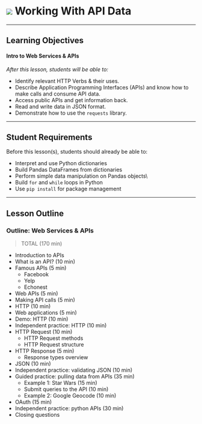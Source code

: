 # ![](https://ga-dash.s3.amazonaws.com/production/assets/logo-9f88ae6c9c3871690e33280fcf557f33.png) Working With API Data


---

## Learning Objectives

#### Intro to Web Services & APIs
_After this lesson, students will be able to:_
- Identify relevant HTTP Verbs & their uses.
- Describe Application Programming Interfaces (APIs) and know how to make calls and consume API data.
- Access public APIs and get information back.
- Read and write data in JSON format.
- Demonstrate how to use the `requests` library.

---

## Student Requirements

Before this lesson(s), students should already be able to:
- Interpret and use Python dictionaries
- Build Pandas DataFrames from dictionaries
- Perform simple data manipulation on Pandas objects\
- Build `for` and `while` loops in Python
- Use `pip install` for package management

---

## Lesson Outline

### Outline: Web Services & APIs
> TOTAL (170 min)

- Introduction to APIs
- What is an API? (10 min)
- Famous APIs (5 min)
    - Facebook
    - Yelp
    - Echonest
- Web APIs (5 min)
- Making API calls (5 min)
- HTTP (10 min)
- Web applications (5 min)
- Demo: HTTP (10 min)
- Independent practice: HTTP (10 min)
- HTTP Request (10 min)
    - HTTP Request methods
    - HTTP Request structure
- HTTP Response (5 min)
    - Response types overview
- JSON (10 min)
- Independent practice: validating JSON (10 min)
- Guided practice: pulling data from APIs (35 min)
    - Example 1: Star Wars (15 min)
    - Submit queries to the API (10 min)
    - Example 2: Google Geocode (10 min)
- OAuth (15 min)
- Independent practice: python APIs (30 min)
- Closing questions
